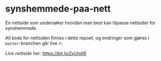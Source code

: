 # synshemmede-paa-nett
En nettside som undersøker hvordan man best kan tilpasse nettsider for synshemmede.

All kode for nettsiden finnes i dette repoet, og endringer som gjøres i `master`-branchen går live 🔥.

*Live nettside her: https://bit.ly/2xUmIl6*
